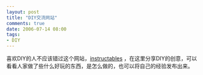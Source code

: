```yaml
---
layout: post
title: "DIY交流网站"
comments: true
date: 2006-07-14 08:00
tags:
- DIY
---
```

喜欢DIY的人不应该错过这个网站，[instructables](http://www.instructables.com) ，在这里分享DIY的创意，可以看看人家做了些什么好玩的东西，是怎么做的，也可以将自己的经验发布出来。
